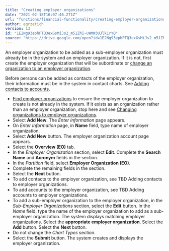 ```yaml
---
title: "Creating employer organizations"
date: "2021-02-18T16:07:46.271Z"
url: "functions/financial-functionality/creating-employer-organizations.html"
author: egrzetich
version: 13
id: "1E2Ng93ephPTQ3exGsMiJs2_m51ZhI-uWMW3UJlk1rYQ"
source: "https://drive.google.com/open?id=1E2Ng93ephPTQ3exGsMiJs2_m51ZhI-uWMW3UJlk1rYQ"
---
```

An employer organization to be added as a sub-employer organization must already be in the system and an employer organization. If it is not, first create the employer organization that will be subordinate or [change an organization to an employer organization](changing-organizations-to-employer-organizations.html).

Before persons can be added as contacts of the employer organization, their information must be in the system in contact charts. See [Adding contacts to accounts](adding-contacts-to-employer-organizations.html).

* [Find employer organizations](finding-employer-organizations.html) to ensure the employer organization to create is not already in the system. If it exists as an organization rather than an employer organization, stop here and see [Changing organizations to employer organizations](changing-organizations-to-employer-organizations.html).
* Select <strong>Add New</strong>. The <em>Enter Information</em> page appears.
* On <em>Enter Information</em> page, in <strong>Name</strong> field, type name of employer organization.
* Select <strong>Add New</strong> button. The employer organization account page appears.
* Select the <strong>Overview (EO)</strong> tab.
* In the <em>Employer Organization</em> section, select <strong>Edit</strong>. Complete the <strong>Search Name</strong> and <strong>Acronym</strong> fields in the section. 
* In the <em>Partition</em> field, select <strong>Employer Organization (EO)</strong>.
* Complete the remaining fields in the section.
* Select the <strong>Next</strong> button.
* To add contacts to the employer organization, see TBD Adding contacts to employer organizations.
* To add accounts to the employer organization, see TBD Adding accounts to employer organizations.
* To add a sub-employer organization to the employer organization, in the <em>Sub-Employer Organizations</em> section, select the <strong>Edit</strong> button. In the <em>Name</em> field, type the name of the employer organization to add as a sub-employer organization. The system displays matching employer organizations. Select the <strong>appropriate employer organization</strong>. Select the <strong>Add</strong> button. Select the <strong>Next</strong> button.
* Do not change the <em>Chart Types</em> section.
* Select the <strong>Submit</strong> button. The system creates and displays the employer organization.

